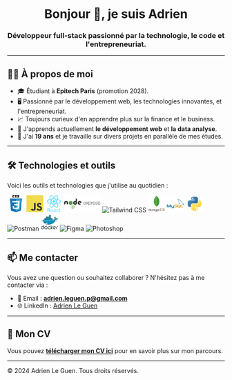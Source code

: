 <h1 align="center">Bonjour 👋, je suis Adrien</h1>
<h3 align="center">Développeur full-stack passionné par la technologie, le code et l'entrepreneuriat.</h3>

---

## 🧑‍💻 À propos de moi
- 🎓 Étudiant à **Epitech Paris** (promotion 2028).
- 🖥️ Passionné par le développement web, les technologies innovantes, et l'entrepreneuriat.
- 📈 Toujours curieux d'en apprendre plus sur la finance et le business.
- 🌱 J'apprends actuellement **le développement web** et **la data analyse**.
- 📅 J'ai **19 ans** et je travaille sur divers projets en parallèle de mes études.

---

## 🛠️ Technologies et outils
Voici les outils et technologies que j'utilise au quotidien :

<p align="left">
  <img src="https://raw.githubusercontent.com/devicons/devicon/master/icons/css3/css3-original-wordmark.svg" alt="CSS3" width="40" height="40" />
  <img src="https://raw.githubusercontent.com/devicons/devicon/master/icons/javascript/javascript-original.svg" alt="JavaScript" width="40" height="40" />
  <img src="https://raw.githubusercontent.com/devicons/devicon/master/icons/react/react-original-wordmark.svg" alt="React" width="40" height="40" />
  <img src="https://raw.githubusercontent.com/devicons/devicon/master/icons/nodejs/nodejs-original-wordmark.svg" alt="Node.js" width="40" height="40" />
  <img src="https://raw.githubusercontent.com/devicons/devicon/master/icons/express/express-original-wordmark.svg" alt="Express.js" width="40" height="40" />
  <img src="https://www.vectorlogo.zone/logos/tailwindcss/tailwindcss-icon.svg" alt="Tailwind CSS" width="40" height="40" />
  <img src="https://raw.githubusercontent.com/devicons/devicon/master/icons/mongodb/mongodb-original-wordmark.svg" alt="MongoDB" width="40" height="40" />
  <img src="https://raw.githubusercontent.com/devicons/devicon/master/icons/mysql/mysql-original-wordmark.svg" alt="MySQL" width="40" height="40" />
  <img src="https://raw.githubusercontent.com/devicons/devicon/master/icons/python/python-original.svg" alt="Python" width="40" height="40" />
  <img src="https://www.vectorlogo.zone/logos/getpostman/getpostman-icon.svg" alt="Postman" width="40" height="40" />
  <img src="https://raw.githubusercontent.com/devicons/devicon/master/icons/docker/docker-original-wordmark.svg" alt="Docker" width="40" height="40" />
  <img src="https://www.vectorlogo.zone/logos/figma/figma-icon.svg" alt="Figma" width="40" height="40" />
  <img src="https://upload.wikimedia.org/wikipedia/commons/thumb/a/af/Adobe_Photoshop_CC_icon.svg/2101px-Adobe_Photoshop_CC_icon.svg.png" alt="Photoshop" width="40" height="40" />
</p>

---

## 📫 Me contacter
Vous avez une question ou souhaitez collaborer ? N'hésitez pas à me contacter via :
- 📧 Email : **[adrien.leguen.p@gmail.com](mailto:adrien.leguen.p@gmail.com)**
- 🌐 LinkedIn : [Adrien Le Guen](https://www.linkedin.com/in/adrienleguen/)

---

## 📄 Mon CV
Vous pouvez **[télécharger mon CV ici](https://github.com/lgadrien/Portfolio)** pour en savoir plus sur mon parcours.

---

© 2024 Adrien Le Guen. Tous droits réservés.
